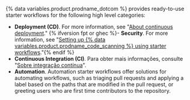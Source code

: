 {% data variables.product.prodname_dotcom %} provides ready-to-use starter workflows for the following high level categories:
- **Deployment (CD)**. For more information, see "[About continuous deployment](/actions/deployment/about-deployments/about-continuous-deployment)."
{% ifversion fpt or ghec %}- **Security**. For more information, see "[Setting up {% data variables.product.prodname_code_scanning %} using starter workflows](/code-security/code-scanning/automatically-scanning-your-code-for-vulnerabilities-and-errors/setting-up-code-scanning-for-a-repository#setting-up-code-scanning-using-starter-workflows)."{% endif %}
- **Continuous Integration (CI)**. Para obter mais informações, consulte "[Sobre integração contínua](/actions/automating-builds-and-tests/about-continuous-integration)".
- **Automation**. Automation starter workflows offer solutions for automating workflows, such as triaging pull requests and applying a label based on the paths that are modified in the pull request, or greeting users who are first time contributors to the repository.

